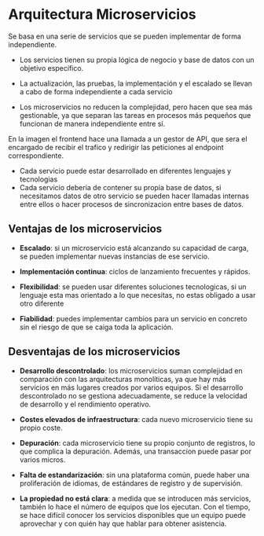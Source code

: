 # Arquitectura Microservicios
Se basa en una serie de servicios que se pueden implementar de forma independiente.

- Los servicios tienen su propia lógica de negocio y base de datos con un objetivo específico.

- La actualización, las pruebas, la implementación y el escalado se llevan a cabo de forma independiente a cada servicio

- Los microservicios no reducen la complejidad, pero hacen que sea más gestionable, ya que separan las tareas en procesos más pequeños que funcionan de manera independiente entre sí.



En la imagen el frontend hace una llamada a un gestor de API, que sera el encargado de recibir el trafico y redirigir las peticiones al endpoint correspondiente.  
- Cada servicio puede estar desarrollado en diferentes lenguajes y tecnologias
- Cada servicio deberia de contener su propia base de datos, si necesitamos datos de otro servicio se pueden hacer llamadas internas entre ellos o hacer procesos de sincronizacion entre bases de datos.

## Ventajas de los microservicios

- **Escalado**: si un microservicio está alcanzando su capacidad de carga, se pueden implementar nuevas instancias de ese servicio.

- **Implementación continua**: ciclos de lanzamiento frecuentes y rápidos.

- **Flexibilidad**: se pueden usar diferentes soluciones tecnologicas, si un lenguaje esta mas orientado a lo que necesitas, no estas obligado a usar otro diferente

- **Fiabilidad**: puedes implementar cambios para un servicio en concreto sin el riesgo de que se caiga toda la aplicación.


## Desventajas de los microservicios
- **Desarrollo descontrolado**: los microservicios suman complejidad en comparación con las arquitecturas monolíticas, ya que hay más servicios en más lugares creados por varios equipos. Si el desarrollo descontrolado no se gestiona adecuadamente, se reduce la velocidad de desarrollo y el rendimiento operativo.

- **Costes elevados de infraestructura**: cada nuevo microservicio tiene su propio coste.

- **Depuración**: cada microservicio tiene su propio conjunto de registros, lo que complica la depuración. Además, una transaccion puede pasar por varios micros.

- **Falta de estandarización**: sin una plataforma común, puede haber una proliferación de idiomas, de estándares de registro y de supervisión.

- **La propiedad no está clara**: a medida que se introducen más servicios, también lo hace el número de equipos que los ejecutan. Con el tiempo, se hace difícil conocer los servicios disponibles que un equipo puede aprovechar y con quién hay que hablar para obtener asistencia.